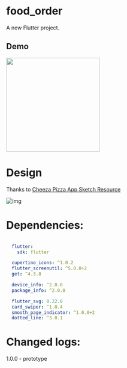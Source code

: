# food_order

A new Flutter project.

## Demo  

<img src="demo/demo.gif" width="250">



# Design

Thanks to [Cheeza Pizza App Sketch Resource](https://www.sketchappsources.com/free-source/3486-cheeza-pizza-app-sketch-freebie-resource.html)

![img](https://www.sketchappsources.com/resources/source-image/cheezza-pizza-app.jpg)

# Dependencies:

```yaml

  flutter:
    sdk: flutter

  cupertino_icons: ^1.0.2
  flutter_screenutil: ^5.0.0+2
  get: ^4.3.8

  device_info: ^2.0.0
  package_info: ^2.0.0

  flutter_svg: 0.22.0
  card_swiper: ^1.0.4
  smooth_page_indicator: ^1.0.0+2
  dotted_line: ^3.0.1
```



# Changed logs:

1.0.0 - prototype
